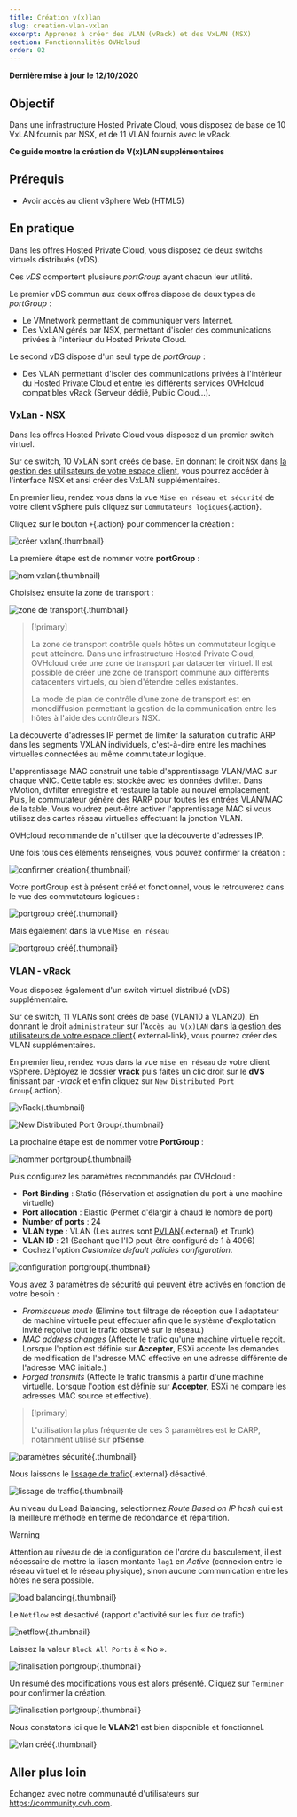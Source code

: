```yaml
---
title: Création v(x)lan
slug: creation-vlan-vxlan
excerpt: Apprenez à créer des VLAN (vRack) et des VxLAN (NSX)
section: Fonctionnalités OVHcloud
order: 02
---
```


**Dernière mise à jour le 12/10/2020**

## Objectif

Dans une infrastructure Hosted Private Cloud, vous disposez de base de 10 VxLAN fournis par NSX, et de 11 VLAN fournis avec le vRack.

**Ce guide montre la création de V(x)LAN supplémentaires**

## Prérequis

- Avoir accès au client vSphere Web (HTML5)

## En pratique

Dans les offres Hosted Private Cloud, vous disposez de deux switchs virtuels distribués (vDS). 

Ces *vDS* comportent plusieurs *portGroup* ayant chacun leur utilité.

Le premier vDS commun aux deux offres dispose de deux types de *portGroup* : 

- Le VMnetwork permettant de communiquer vers Internet.
- Des VxLAN gérés par NSX, permettant d'isoler des communications privées à l'intérieur du Hosted Private Cloud.

Le second vDS dispose d'un seul type de *portGroup* : 

- Des VLAN permettant d'isoler des communications privées à l'intérieur du Hosted Private Cloud et entre les différents services OVHcloud compatibles vRack (Serveur dédié, Public Cloud...). 

### VxLan - NSX 

Dans les offres Hosted Private Cloud vous disposez d'un premier switch virtuel. 

Sur ce switch, 10 VxLAN sont créés de base. En donnant le droit `NSX` dans [la gestion des utilisateurs de votre espace client](../manager-ovh-private-cloud/#utilisateurs), vous pourrez accéder à l'interface NSX et ansi créer des VxLAN supplémentaires.

En premier lieu, rendez vous dans la vue `Mise en réseau et sécurité` de votre client vSphere puis cliquez sur `Commutateurs logiques`{.action}.

Cliquez sur le bouton `+`{.action} pour commencer la création :

![créer vxlan](images/01createVxLAN.png){.thumbnail}

La première étape est de nommer votre **portGroup** :

![nom vxlan](images/02nameVxLAN.png){.thumbnail}

Choisisez ensuite la zone de transport : 

![zone de transport](images/03transportZone.png){.thumbnail}

> [!primary]
>
> La zone de transport contrôle quels hôtes un commutateur logique peut atteindre. Dans une infrastructure Hosted Private Cloud, OVHcloud crée une zone de transport par datacenter virtuel.
> Il est possible de créer une zone de transport commune aux différents datacenters virtuels, ou bien d'étendre celles existantes.
>
> La mode de plan de contrôle d'une zone de transport est en monodiffusion permettant la gestion de la communication entre les hôtes à l'aide des contrôleurs NSX.
>

La découverte d'adresses IP permet de limiter la saturation du trafic ARP dans les segments VXLAN individuels, c'est-à-dire entre les machines virtuelles connectées au même commutateur logique.

L'apprentissage MAC construit une table d'apprentissage VLAN/MAC sur chaque vNIC. Cette table est stockée avec les données dvfilter. Dans vMotion, dvfilter enregistre et restaure la table au nouvel emplacement. Puis, le commutateur génère des RARP pour toutes les entrées VLAN/MAC de la table. Vous voudrez peut-être activer l'apprentissage MAC si vous utilisez des cartes réseau virtuelles effectuant la jonction VLAN.

OVHcloud recommande de n'utiliser que la découverte d'adresses IP.

Une fois tous ces éléments renseignés, vous pouvez confirmer la création :

![confirmer création](images/04ConfirmVxLAN.png){.thumbnail}

Votre portGroup est à présent créé et fonctionnel, vous le retrouverez dans le vue des commutateurs logiques : 

![portgroup créé](images/05VxLANcreated.png){.thumbnail}

Mais également dans la vue `Mise en réseau`

![portgroup créé](images/06VxLANnetworking.png){.thumbnail}

### VLAN - vRack

Vous disposez également d'un switch virtuel distribué (vDS) supplémentaire.

Sur ce switch, 11 VLANs sont créés de base (VLAN10 à VLAN20). En donnant le droit `administrateur` sur l'`Accès au V(x)LAN` dans [la gestion des utilisateurs de votre espace client](../manager-ovh-private-cloud/#utilisateurs){.external-link}, vous pourrez créer des VLAN supplémentaires.

En premier lieu, rendez vous dans la vue `mise en réseau` de votre client vSphere. Déployez le dossier **vrack** puis faites un clic droit sur le **dVS** finissant par *-vrack* et enfin cliquez sur `New Distributed Port Group`{.action}.

![vRack](images/07network.png){.thumbnail}

![New Distributed Port Group](images/08network1.png){.thumbnail}

La prochaine étape est de nommer votre **PortGroup** :

![nommer portgroup](images/09network2.png){.thumbnail}

Puis configurez les paramètres recommandés par OVHcloud :

- **Port Binding** : Static (Réservation et assignation du port à une machine virtuelle)
- **Port allocation** : Elastic (Permet d'élargir à chaud le nombre de port)
- **Number of ports** : 24
- **VLAN type** : VLAN (Les autres sont [PVLAN](https://kb.vmware.com/s/article/1010691){.external} et Trunk)
- **VLAN ID** : 21 (Sachant que l'ID peut-être configuré de 1 à 4096)
- Cochez l'option *Customize default policies configuration*.

![configuration portgroup](images/10network3.png){.thumbnail}

Vous avez 3 paramètres de sécurité qui peuvent être activés en fonction de votre besoin : 

- *Promiscuous mode* (Elimine tout filtrage de réception que l'adaptateur de machine virtuelle peut effectuer afin que le système d'exploitation invité reçoive tout le trafic observé sur le réseau.)
- *MAC address changes* (Affecte le trafic qu'une machine virtuelle reçoit. Lorsque l'option est définie sur **Accepter**, ESXi accepte les demandes de modification de l'adresse MAC effective en une adresse différente de l'adresse MAC initiale.)
- *Forged transmits* (Affecte le trafic transmis à partir d'une machine virtuelle. Lorsque l'option est définie sur **Accepter**, ESXi ne compare les adresses MAC source et effective).

> [!primary]
>
> L'utilisation la plus fréquente de ces 3 paramètres est le CARP, notamment utilisé sur **pfSense**.
> 

![paramètres sécurité](images/11network4.png){.thumbnail}

Nous laissons le [lissage de trafic](https://docs.vmware.com/en/VMware-vSphere/6.5/com.vmware.vsphere.networking.doc/GUID-CF01515C-8525-4424-92B5-A982489BACE2.html){.external} désactivé.

![lissage de traffic](images/12network5.png){.thumbnail}

Au niveau du Load Balancing, selectionnez *Route Based on IP hash* qui est la meilleure méthode en terme de redondance et répartition.

> [!warning]
>
> Attention au niveau de de la configuration de l'ordre du basculement, il est nécessaire de mettre la liason montante `lag1` en *Active* (connexion entre le réseau virtuel et le réseau physique), sinon aucune communication entre les hôtes ne sera possible.
>

![load balancing](images/13network6.png){.thumbnail}

Le `Netflow` est desactivé (rapport d'activité sur les flux de trafic)

![netflow](images/14network7.png){.thumbnail}

Laissez la valeur `Block All Ports` à « No ».

![finalisation portgroup](images/15network9.png){.thumbnail}

Un résumé des modifications vous est alors présenté. Cliquez sur `Terminer` pour confirmer la création.

![finalisation portgroup](images/16network10.png){.thumbnail}

Nous constatons ici que le **VLAN21** est bien disponible et fonctionnel.

![vlan créé](images/17network11.png){.thumbnail}

## Aller plus loin

Échangez avec notre communauté d'utilisateurs sur <https://community.ovh.com>.
